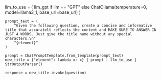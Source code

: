 llm_to_use = (
        llm_gpt
        if llm == "GPT"
        else ChatOllama(temperature=0, model=llama3_1, base_url=base_url)
    )

    prompt_text = (
        "Given the following question, create a concise and informative title that accuratelt reflects the content and MAKE SURE TO ANSWER IN JUST 4 WORDS. Just give the title name without any special characters.\n"
        "{element}"
    )

    prompt = ChatPromptTemplate.from_template(prompt_text)
    new_title = {"element": lambda x: x} | prompt | llm_to_use | StrOutputParser()

    response = new_title.invoke(question)
